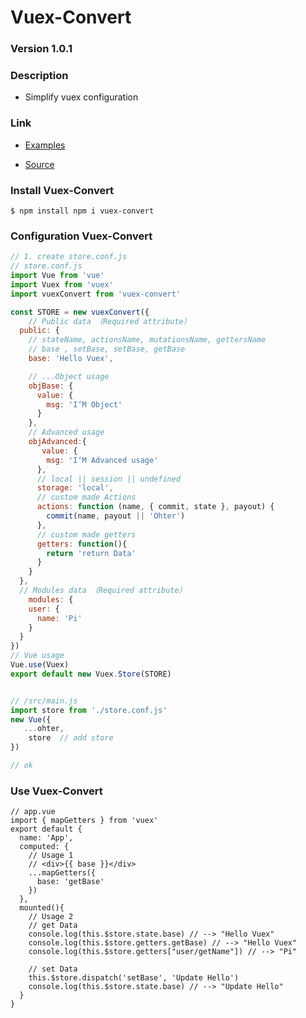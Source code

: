 # Vuex-Convert
### Version 1.0.1



### Description

- Simplify vuex configuration


### Link

- [ Examples ](https://github.com/Pszz/Vuex-Convert/dist)

- [ Source ](https://github.com/Pszz/Vuex-Convert) 


### Install Vuex-Convert

```base
$ npm install npm i vuex-convert
```



### Configuration Vuex-Convert

```javascript
// 1. create store.conf.js
// store.conf.js
import Vue from 'vue'
import Vuex from 'vuex'
import vuexConvert from 'vuex-convert'

const STORE = new vuexConvert({
    // Public data （Required attribute）
  public: {
    // stateName, actionsName, mutationsName, gettersName
    // base , setBase, setBase, getBase
    base: 'Hello Vuex',

    // ...Object usage 
    objBase: {
      value: {
        msg: 'I‘M Object'
      }
    },
    // Advanced usage
    objAdvanced:{
       value: {
        msg: 'I‘M Advanced usage'
      },
      // local || session || undefined
      storage: 'local', 
      // custom made Actions
      actions: function (name, { commit, state }, payout) {
        commit(name, payout || 'Ohter')
      },
      // custom made getters
      getters: function(){
        return 'return Data'
      }
    }
  },
  // Modules data （Required attribute）
	modules: {
    user: {
      name: 'Pi'
    }
  }
})
// Vue usage
Vue.use(Vuex)
export default new Vuex.Store(STORE)


// /src/main.js
import store from './store.conf.js'
new Vue({
   ...ohter,
    store  // add store
})

// ok

```

### Use Vuex-Convert
``` Vue
// app.vue
import { mapGetters } from 'vuex'
export default {
  name: 'App',
  computed: {
    // Usage 1
    // <div>{{ base }}</div>
    ...mapGetters({
      base: 'getBase'
    })
  },
  mounted(){
    // Usage 2
    // get Data
    console.log(this.$store.state.base) // --> "Hello Vuex"
    console.log(this.$store.getters.getBase) // --> "Hello Vuex"
    console.log(this.$store.getters["user/getName"]) // --> "Pi"
    
    // set Data 
    this.$store.dispatch('setBase', 'Update Hello')
    console.log(this.$store.state.base) // --> "Update Hello"
  }
}
```
